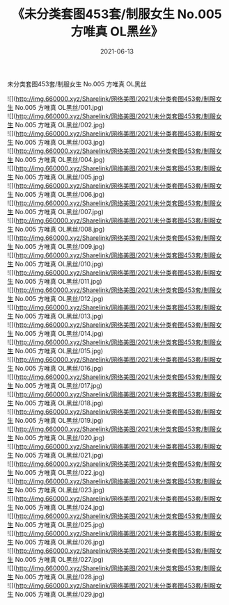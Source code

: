 ﻿---
layout: post
title:  《未分类套图453套/制服女生 No.005 方唯真 OL黑丝》
date:   2021-06-13
img: http://img.660000.xyz/Sharelink/网络美图/2021/未分类套图453套/制服女生 No.005 方唯真 OL黑丝/000.jpg
categories: [美女, 清纯, 唯美]
---

未分类套图453套/制服女生 No.005 方唯真 OL黑丝

 ![](http://img.660000.xyz/Sharelink/网络美图/2021/未分类套图453套/制服女生 No.005 方唯真 OL黑丝/001.jpg) <br>![](http://img.660000.xyz/Sharelink/网络美图/2021/未分类套图453套/制服女生 No.005 方唯真 OL黑丝/002.jpg) <br>![](http://img.660000.xyz/Sharelink/网络美图/2021/未分类套图453套/制服女生 No.005 方唯真 OL黑丝/003.jpg) <br>![](http://img.660000.xyz/Sharelink/网络美图/2021/未分类套图453套/制服女生 No.005 方唯真 OL黑丝/004.jpg) <br>![](http://img.660000.xyz/Sharelink/网络美图/2021/未分类套图453套/制服女生 No.005 方唯真 OL黑丝/005.jpg) <br>![](http://img.660000.xyz/Sharelink/网络美图/2021/未分类套图453套/制服女生 No.005 方唯真 OL黑丝/006.jpg) <br>![](http://img.660000.xyz/Sharelink/网络美图/2021/未分类套图453套/制服女生 No.005 方唯真 OL黑丝/007.jpg) <br>![](http://img.660000.xyz/Sharelink/网络美图/2021/未分类套图453套/制服女生 No.005 方唯真 OL黑丝/008.jpg) <br>![](http://img.660000.xyz/Sharelink/网络美图/2021/未分类套图453套/制服女生 No.005 方唯真 OL黑丝/009.jpg) <br>![](http://img.660000.xyz/Sharelink/网络美图/2021/未分类套图453套/制服女生 No.005 方唯真 OL黑丝/010.jpg) <br>![](http://img.660000.xyz/Sharelink/网络美图/2021/未分类套图453套/制服女生 No.005 方唯真 OL黑丝/011.jpg) <br>![](http://img.660000.xyz/Sharelink/网络美图/2021/未分类套图453套/制服女生 No.005 方唯真 OL黑丝/012.jpg) <br>![](http://img.660000.xyz/Sharelink/网络美图/2021/未分类套图453套/制服女生 No.005 方唯真 OL黑丝/013.jpg) <br>![](http://img.660000.xyz/Sharelink/网络美图/2021/未分类套图453套/制服女生 No.005 方唯真 OL黑丝/014.jpg) <br>![](http://img.660000.xyz/Sharelink/网络美图/2021/未分类套图453套/制服女生 No.005 方唯真 OL黑丝/015.jpg) <br>![](http://img.660000.xyz/Sharelink/网络美图/2021/未分类套图453套/制服女生 No.005 方唯真 OL黑丝/016.jpg) <br>![](http://img.660000.xyz/Sharelink/网络美图/2021/未分类套图453套/制服女生 No.005 方唯真 OL黑丝/017.jpg) <br>![](http://img.660000.xyz/Sharelink/网络美图/2021/未分类套图453套/制服女生 No.005 方唯真 OL黑丝/018.jpg) <br>![](http://img.660000.xyz/Sharelink/网络美图/2021/未分类套图453套/制服女生 No.005 方唯真 OL黑丝/019.jpg) <br>![](http://img.660000.xyz/Sharelink/网络美图/2021/未分类套图453套/制服女生 No.005 方唯真 OL黑丝/020.jpg) <br>![](http://img.660000.xyz/Sharelink/网络美图/2021/未分类套图453套/制服女生 No.005 方唯真 OL黑丝/021.jpg) <br>![](http://img.660000.xyz/Sharelink/网络美图/2021/未分类套图453套/制服女生 No.005 方唯真 OL黑丝/022.jpg) <br>![](http://img.660000.xyz/Sharelink/网络美图/2021/未分类套图453套/制服女生 No.005 方唯真 OL黑丝/023.jpg) <br>![](http://img.660000.xyz/Sharelink/网络美图/2021/未分类套图453套/制服女生 No.005 方唯真 OL黑丝/024.jpg) <br>![](http://img.660000.xyz/Sharelink/网络美图/2021/未分类套图453套/制服女生 No.005 方唯真 OL黑丝/025.jpg) <br>![](http://img.660000.xyz/Sharelink/网络美图/2021/未分类套图453套/制服女生 No.005 方唯真 OL黑丝/026.jpg) <br>![](http://img.660000.xyz/Sharelink/网络美图/2021/未分类套图453套/制服女生 No.005 方唯真 OL黑丝/027.jpg) <br>![](http://img.660000.xyz/Sharelink/网络美图/2021/未分类套图453套/制服女生 No.005 方唯真 OL黑丝/028.jpg) <br>![](http://img.660000.xyz/Sharelink/网络美图/2021/未分类套图453套/制服女生 No.005 方唯真 OL黑丝/029.jpg) <br>
